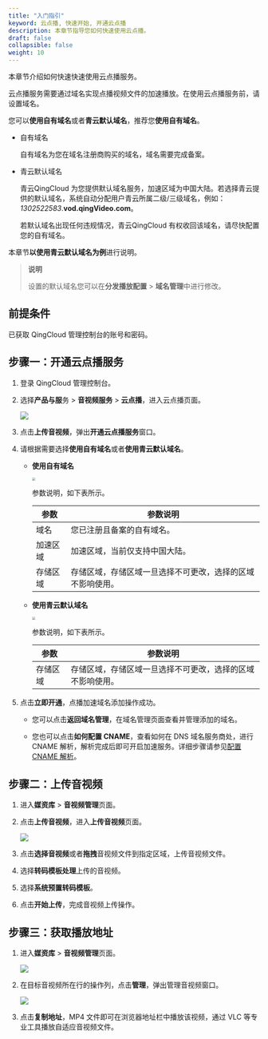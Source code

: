 ```yaml
---
title: "入门指引"
keyword: 云点播, 快速开始, 开通云点播
description: 本章节指导您如何快速使用云点播。
draft: false
collapsible: false
weight: 10
---
```


本章节介绍如何快速快速使用云点播服务。

云点播服务需要通过域名实现点播视频文件的加速播放。在使用云点播服务前，请设置域名。

您可以**使用自有域名**或者**青云默认域名**，推荐您**使用自有域名**。

- 自有域名

  自有域名为您在域名注册商购买的域名，域名需要完成备案。

- 青云默认域名

  青云QingCloud 为您提供默认域名服务，加速区域为中国大陆。若选择青云提供的默认域名，系统自动分配用户青云所属二级/三级域名，例如：*1302522583*.**vod.qingVideo.com**。

  若默认域名出现任何违规情况，青云QingCloud 有权收回该域名，请尽快配置您的自有域名。

本章节**以使用青云默认域名为例**进行说明。

> **说明**
>
> 设置的默认域名您可以在**分发播放配置** > **域名管理**中进行修改。

## 前提条件

已获取 QingCloud 管理控制台的账号和密码。

## 步骤一：开通云点播服务

1. 登录 QingCloud 管理控制台。

2. 选择**产品与服**务 > **音视频服务** > **云点播**，进入云点播页面。

   ![](/audio_and_video/vod/_images/qs_open_service_list.png)

3. 点击**上传音视频**，弹出**开通云点播服务**窗口。

3. 请根据需要选择**使用自有域名**或者**使用青云默认域名**。

   - **使用自有域名**

     <img src="/audio_and_video/vod/_images/qs_open_service.png" style="zoom:40%;" />

     参数说明，如下表所示。

     | 参数     | 参数说明                                                   |
     | -------- | ---------------------------------------------------------- |
     | 域名     | 您已注册且备案的自有域名。                                 |
     | 加速区域 | 加速区域，当前仅支持中国大陆。                             |
     | 存储区域 | 存储区域，存储区域一旦选择不可更改，选择的区域不影响使用。 |

   - **使用青云默认域名**

     <img src="/audio_and_video/vod/_images/qs_default_domain.png" style="zoom:40%;" />

     参数说明，如下表所示。

     | 参数     | 参数说明                                                   |
     | -------- | ---------------------------------------------------------- |
     | 存储区域 | 存储区域，存储区域一旦选择不可更改，选择的区域不影响使用。 |

4. 点击**立即开通**，点播加速域名添加操作成功。

   - 您可以点击**返回域名管理**，在域名管理页面查看并管理添加的域名。

   - 您也可以点击**如何配置 CNAME**，查看如何在 DNS 域名服务商处，进行 CNAME 解析，解析完成后即可开启加速服务。详细步骤请参见[配置 CNAME 解析](/audio_and_video/vod/um/mgmt_domain/20_config_cname/)。

## 步骤二：上传音视频

1. 进入**媒资库** > **音视频管理**页面。

2. 点击**上传音视频**，进入**上传音视频**页面。

   ![](/audio_and_video/vod/_images/qs_upload_file.png)

3. 点击**选择音视频**或者**拖拽**音视频文件到指定区域，上传音视频文件。

4. 选择**转码模板处理**上传的音视频。

5. 选择**系统预置转码模板**。

6. 点击**开始上传**，完成音视频上传操作。

## 步骤三：获取播放地址

1. 进入**媒资库** > **音视频管理**页面。

   ![](/audio_and_video/vod/_images/qs_file_mgmt.png)

2. 在目标音视频所在行的操作列，点击**管理**，弹出管理音视频窗口。

   ![](/audio_and_video/vod/_images/qs_file_copy.png)

3. 点击**复制地址**，MP4 文件即可在浏览器地址栏中播放该视频，通过 VLC 等专业工具播放自适应音视频文件。
